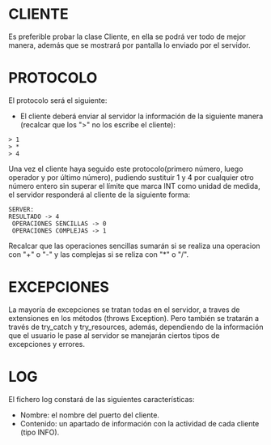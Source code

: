 # CLIENTE
Es preferible probar la clase Cliente, en ella se podrá ver todo de mejor manera, además que se mostrará por pantalla lo enviado por el servidor.

# PROTOCOLO
El protocolo será el siguiente:
- El cliente deberá enviar al servidor la información de la siguiente manera (recalcar que los ">" no los escribe el cliente):
```
> 1
> *
> 4
```
Una vez el cliente haya seguido este protocolo(primero número, luego operador y por último número), pudiendo sustituir 1 y 4 por cualquier otro número entero sin superar el límite que marca INT como unidad de medida, el servidor responderá al cliente de la siguiente forma:
```
SERVER:
RESULTADO -> 4
 OPERACIONES SENCILLAS -> 0
 OPERACIONES COMPLEJAS -> 1
```
Recalcar que las operaciones sencillas sumarán si se realiza una operacion con "+" o "-" y las complejas si se reliza con "*" o "/".

# EXCEPCIONES
La mayoría de excepciones se tratan todas en el servidor, a traves de extensiones en los métodos (throws Exception). Pero también se tratarán a través de try_catch y try_resources, además, dependiendo de la información que el usuario le pase al servidor se manejarán ciertos tipos de excepciones y errores.

# LOG
El fichero log constará de las siguientes características:
- Nombre: el nombre del puerto del cliente.
- Contenido: un apartado de información con la actividad de cada cliente (tipo INFO).